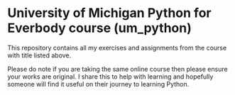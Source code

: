 # University of Michigan Python for Everbody course (um_python)

This repository contains all my exercises and assignments from the course with title listed above.

Please do note if you are taking the same online course then please ensure your works are original.  I share this to help with learning and hopefully someone will find it useful on their journey to learning Python.
